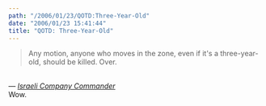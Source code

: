 ```yaml
---
path: "/2006/01/23/QOTD:Three-Year-Old" 
date: "2006/01/23 15:41:44" 
title: "QOTD: Three-Year-Old" 
---
```

<blockquote>Any motion, anyone who moves in the zone, even if it's a three-year-old, should be killed. Over.</blockquote><br>&#8212; <cite><a href="http://harpers.org/InTheZone.html">Israeli Company Commander</a></cite><br>Wow.